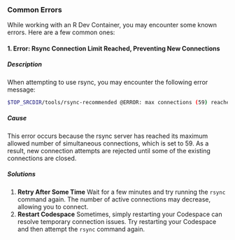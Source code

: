 ### Common Errors

While working with an R Dev Container, you may encounter 
some known errors. Here are a few common ones:

#### **1. Error: Rsync Connection Limit Reached, Preventing New Connections**

##### **Description**

When attempting to use rsync, you may encounter the following error message:

```bash
$TOP_SRCDIR/tools/rsync-recommended @ERROR: max connections (59) reached -- try again later rsync error: error starting client-server protocol (code 5) at main.c(1863) [Receiver=3.2.7] *** rsync failed to update Recommended files ***
```


##### **Cause**

This error occurs because the rsync server has reached its maximum allowed
number of simultaneous connections, which is set to 59. As a result, new 
connection attempts are rejected until some of the existing connections are 
closed.

##### **Solutions**

1. **Retry After Some Time**
Wait for a few minutes and try running the `rsync` command again. The 
number of active connections may decrease, allowing you to connect.
2. **Restart Codespace**
Sometimes, simply restarting your Codespace can resolve temporary 
connection issues. Try restarting your Codespace and then attempt 
the `rsync` command again.

